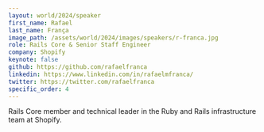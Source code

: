 ```yaml
---
layout: world/2024/speaker
first_name: Rafael
last_name: França
image_path: /assets/world/2024/images/speakers/r-franca.jpg
role: Rails Core & Senior Staff Engineer
company: Shopify
keynote: false
github: https://github.com/rafaelfranca
linkedin: https://www.linkedin.com/in/rafaelmfranca/
twitter: https://twitter.com/rafaelfranca
specific_order: 4
---
```


Rails Core member and technical leader in the Ruby and Rails infrastructure team at Shopify.